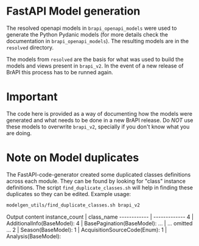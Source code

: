 # FastAPI Model generation

The resolved openapi models in `brapi_openapi_models` were used to generate the Python Pydanic models (for more details check the documentation in `brapi_openapi_models`). The resulting models are in the `resolved` directory.

The models from `resolved` are the basis for what was used to build the models and views present in `brapi_v2`.
In the event of a new release of BrAPI this process has to be runned again.

# Important

The code here is provided as a way of documenting how the models were generated and what needs to be done in a new BrAPI release. Do *NOT* use these models to overwrite `brapi_v2`, specially if you don't know what you are doing.

# Note on Model duplicates

The FastAPI-code-generator created some duplicated classes definitions across each module. They can be found by looking for "class" instance definitions. The script `find_duplicate_classes.sh` will help in finding these duplicates so they can be edited.
Example usage:
```sh
modelgen_utils/find_duplicate_classes.sh brapi_v2
```
Output content
instance_count | class_name
------------ | -------------
   4 | AdditionalInfo(BaseModel):
   4 | BasePagination(BaseModel):
   ... | ... omitted ...
   2 | Season(BaseModel):
   1 | AcquisitionSourceCode(Enum):
   1 | Analysis(BaseModel):
